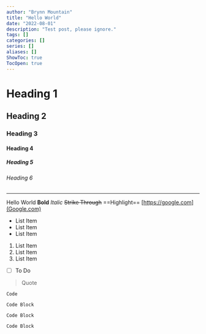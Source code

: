 ```yaml
---
author: "Brynn Mountain"
title: "Hello World"
date: "2022-08-01"
description: "Test post, please ignore."
tags: []
categories: []
series: []
aliases: []
ShowToc: true
TocOpen: true
---
```

# Heading 1
## Heading 2
### Heading 3
#### Heading 4
##### Heading 5
###### Heading 6
---
Hello World
**Bold**
_Italic_
~~Strike Through~~
==Highlight==
[https://google.com](Google.com)
- List Item
- List Item
- List Item
1. List Item
2. List Item
3. List Item
- [ ] To Do
> Quote
<!-- > Comment -->
`Code`
```
Code Block

Code Block

Code Block
```